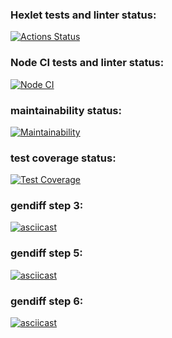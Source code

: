 ### Hexlet tests and linter status:
[![Actions Status](https://github.com/deus-ex-m/frontend-project-46/workflows/hexlet-check/badge.svg)](https://github.com/deus-ex-m/frontend-project-46/actions)
### Node CI tests and linter status:
[![Node CI](https://github.com/deus-ex-m/frontend-project-46/actions/workflows/nodejs.yml/badge.svg?branch=main)](https://github.com/deus-ex-m/frontend-project-46/actions/workflows/nodejs.yml)
### maintainability status:
[![Maintainability](https://api.codeclimate.com/v1/badges/74cd35462a7c58d57ee6/maintainability)](https://codeclimate.com/github/deus-ex-m/frontend-project-46/maintainability)
### test coverage status:
[![Test Coverage](https://api.codeclimate.com/v1/badges/74cd35462a7c58d57ee6/test_coverage)](https://codeclimate.com/github/deus-ex-m/frontend-project-46/test_coverage)
### gendiff step 3:
[![asciicast](https://asciinema.org/a/YgHU6eyLslxSEMkl3JnRTp5Am.svg)](https://asciinema.org/a/YgHU6eyLslxSEMkl3JnRTp5Am)
### gendiff step 5:
[![asciicast](https://asciinema.org/a/vzfNbDxrbHxjSb9qivwy22sbO.svg)](https://asciinema.org/a/vzfNbDxrbHxjSb9qivwy22sbO)
### gendiff step 6:
[![asciicast](https://asciinema.org/a/CY0De7IMpVP3Jtge1qfAlqeJt.svg)](https://asciinema.org/a/CY0De7IMpVP3Jtge1qfAlqeJt)